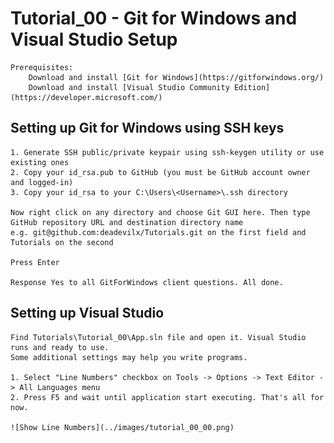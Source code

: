 # Tutorial_00 - Git for Windows and Visual Studio Setup

    Prerequisites:
        Download and install [Git for Windows](https://gitforwindows.org/)
        Download and install [Visual Studio Community Edition](https://developer.microsoft.com/)

## Setting up Git for Windows using SSH keys
    1. Generate SSH public/private keypair using ssh-keygen utility or use existing ones
    2. Copy your id_rsa.pub to GitHub (you must be GitHub account owner and logged-in)
    3. Copy your id_rsa to your C:\Users\<Username>\.ssh directory

    Now right click on any directory and choose Git GUI here. Then type GitHub repository URL and destination directory name
    e.g. git@github.com:deadevilx/Tutorials.git on the first field and Tutorials on the second

    Press Enter

    Response Yes to all GitForWindows client questions. All done.

## Setting up Visual Studio
    Find Tutorials\Tutorial_00\App.sln file and open it. Visual Studio runs and ready to use.
    Some additional settings may help you write programs.
    
    1. Select "Line Numbers" checkbox on Tools -> Options -> Text Editor -> All Languages menu
    2. Press F5 and wait until application start executing. That's all for now.
    
    ![Show Line Numbers](../images/tutorial_00_00.png)
